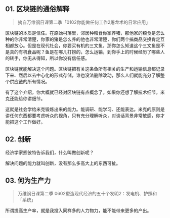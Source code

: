 ## 01. 区块链的通俗解释
> 摘自万维钢日课第二季「0102你能做任何工作2屠龙术的日常应用」

区块链的本质是信任。在原始村落里，邻居种粮食你家养猪，那他家的粮食是怎么种的你非常清楚，你家的猪是怎么养的他也非常清楚，你们两个搞商品交换肯定互相都放心。但是在现代社会，你要买有机的三文鱼，那你怎么知道这个三文鱼是不是真的有机食品呢？鱼是在哪儿打捞的，怎么运输，到你手上的时候经历了哪些人的转手，你无从得知，所以你没有信任感。

区块链就能解决这个问题。区块链把有关这条鱼所有相关的生产和运输信息都记录下来、然后以去中心化的形式存储，谁也没法删除改动，那么人们就能充分了解整个供应链的所有情况。

有了这个介绍，你大概就已经对区块链有点概念了。如果你还想了解技术细节，米克还能给你讲细节。

这就是社会学给米克锻炼出来的能力。能调研、能学习、还能表达。米克的原则是讲任何东西都要考虑听众的视角，只有充分理解听众，对谈话背景非常敏感，你才能把这个工作做好。 

## 02. 创新
经济学家熊彼特告诉我们，什么叫做创新呢？

解决问题的能力就叫创新，没有那么多高大上的东西可扯。

## 03. 何为生产力
> 万维钢日课第二季 0602塑造现代经济的五十个发明2：发电机、护照和「系统」

所谓提高生产率，就是我投入同样多的人力物力，能不能带来更多的产出。


